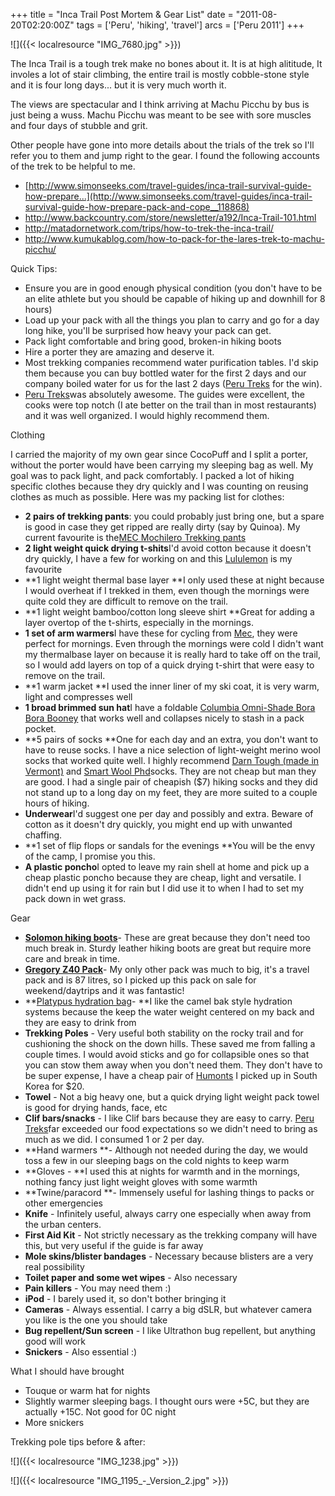 +++
title = "Inca Trail Post Mortem & Gear List"
date = "2011-08-20T02:20:00Z"
tags = ['Peru', 'hiking', 'travel']
arcs = ['Peru 2011']
+++

![]({{< localresource "IMG_7680.jpg" >}})


The Inca Trail is a tough trek make no bones about it. It is at high
alititude, It involes a lot of stair climbing, the entire trail is mostly
cobble-stone style and it is four long days... but it is very much worth it. 

The views are spectacular and I think arriving at Machu Picchu by bus is just
being a wuss. Machu Picchu was meant to be see with sore muscles and four
days of stubble and grit.

Other people have gone into more details about the trials of the trek so I'll
refer you to them and jump right to the gear. I found the following accounts
of the trek to be helpful to me.

  * [http://www.simonseeks.com/travel-guides/inca-trail-survival-guide-how-prepare...](http://www.simonseeks.com/travel-guides/inca-trail-survival-guide-how-prepare-pack-and-cope__118868)
  * <http://www.backcountry.com/store/newsletter/a192/Inca-Trail-101.html>
  * <http://matadornetwork.com/trips/how-to-trek-the-inca-trail/>
  * <http://www.kumukablog.com/how-to-pack-for-the-lares-trek-to-machu-picchu/>

Quick Tips:

  * Ensure you are in good enough physical condition (you don't have to be an elite athlete but you should be capable of hiking up and downhill for 8 hours)
  * Load up your pack with all the things you plan to carry and go for a day long hike, you'll be surprised how heavy your pack can get.
  * Pack light comfortable and bring good, broken-in hiking boots
  * Hire a porter they are amazing and deserve it.
  * Most trekking companies recommend water purification tables. I'd skip them because you can buy bottled water for the first 2 days and our company boiled water for us for the last 2 days ([Peru Treks](http://www.perutreks.com/) for the win).
  * [Peru Treks](http://www.perutreks.com/)was absolutely awesome. The guides were excellent, the cooks were top notch (I ate better on the trail than in most restaurants) and it was well organized. I would highly recommend them.

Clothing

I carried the majority of my own gear since CocoPuff and I split a porter,
without the porter would have been carrying my sleeping bag as well. My goal
was to pack light, and pack comfortably. I packed a lot of hiking specific
clothes because they dry quickly and I was counting on reusing clothes as much
as possible. Here was my packing list for clothes:

  * **2 pairs of trekking pants**: you could probably just bring one, but a spare is good in case they get ripped are really dirty (say by Quinoa). My current favourite is the[MEC Mochilero Trekking pants](http://www.mec.ca/AST/ShopMEC/MensClothing/PantsTights/PRD~5019-926/mec-mochilero-pants-mens.jsp)
  * **2 light weight quick drying t-shits**I'd avoid cotton because it doesn't dry quickly, I have a few for working on and this [Lululemon](http://shop.lululemon.com/products/clothes-accessories/men-tops/Metal-Vent-Tech-SS-31466) is my favourite
  * **1 light weight thermal base layer **I only used these at night because I would overheat if I trekked in them, even though the mornings were quite cold they are difficult to remove on the trail.
  * **1 light weight bamboo/cotton long sleeve shirt **Great for adding a layer overtop of the t-shirts, especially in the mornings.
  * **1 set of arm warmers**I have these for cycling from [Mec](http://www.mec.ca/AST/ShopMEC/Cycling/MensClothing/PRD~5017-578/mec-calefaction-arm-warmers-unisex.jsp), they were perfect for mornings. Even through the mornings were cold I didn't want my thermalbase layer on because it is really hard to take off on the trail, so I would add layers on top of a quick drying t-shirt that were easy to remove on the trail.
  * **1 warm jacket **I used the inner liner of my ski coat, it is very warm, light and compresses well
  * **1 broad brimmed sun hat**I have a foldable [Columbia Omni-Shade Bora Bora Booney](http://www.columbia.com/Omni-Shade%E2%84%A2-Bora-Bora%E2%84%A2-Booney/CU9745,default,pd.html) that works well and collapses nicely to stash in a pack pocket.
  * **5 pairs of socks **One for each day and an extra, you don't want to have to reuse socks. I have a nice selection of light-weight merino wool socks that worked quite well. I highly recommend [Darn Tough (made in Vermont)](http://darntough.com/ski-ride-1408.html) and [Smart Wool Phd](http://www.mec.ca/AST/ShopMEC/MensClothing/Socks/LightWeightSocks/PRD~5020-355/smartwool-phd-outdoor-medium-crew-socks-mens.jsp)socks. They are not cheap but man they are good. I had a single pair of cheapish ($7) hiking socks and they did not stand up to a long day on my feet, they are more suited to a couple hours of hiking.
  * **Underwear**I'd suggest one per day and possibly and extra. Beware of cotton as it doesn't dry quickly, you might end up with unwanted chaffing.
  * **1 set of flip flops or sandals for the evenings **You will be the envy of the camp, I promise you this.
  * **A plastic poncho**I opted to leave my rain shell at home and pick up a cheap plastic poncho because they are cheap, light and versatile. I didn't end up using it for rain but I did use it to when I had to set my pack down in wet grass.



Gear

  * **[Solomon hiking boots](http://www.salomon.com/us/product/quest-4d-gtx.html)**\- These are great because they don't need too much break in. Sturdy leather hiking boots are great but require more care and break in time.
  * **[Gregory Z40 Pack](http://www.gregorypacks.com/products/mens/technical/254/z-40)**\- My only other pack was much to big, it's a travel pack and is 87 litres, so I picked up this pack on sale for weekend/daytrips and it was fantastic!
  * **[Platypus hydration bag](http://www.mec.ca/AST/ShopMEC/Packs/HydrationPacks/BottlesAccessories/PRD~5015-811/5015-811.jsp?bmLocale=en)\- **I like the camel bak style hydration systems because the keep the water weight centered on my back and they are easy to drink from
  * **Trekking Poles** \- Very useful both stability on the rocky trail and for cushioning the shock on the down hills. These saved me from falling a couple times. I would avoid sticks and go for collapsible ones so that you can stow them away when you don't need them. They don't have to be super expense, I have a cheap pair of [Humonts](http://webcache.googleusercontent.com/search?q=cache:XlsBIYr6DzsJ:english.gmarket.co.kr/challenge/neo_goods/goods.asp%3Fgoodscode%3D178556929+humont+%22msl+505%22&cd=3&hl=en&ct=clnk&gl=ca&lr=lang_en&source=www.google.ca) I picked up in South Korea for $20.
  * **Towel** \- Not a big heavy one, but a quick drying light weight pack towel is good for drying hands, face, etc
  * **Clif bars/snacks** \- I like Clif bars because they are easy to carry. [Peru Treks](http://www.perutreks.com/)far exceeded our food expectations so we didn't need to bring as much as we did. I consumed 1 or 2 per day.
  * **Hand warmers **\- Although not needed during the day, we would toss a few in our sleeping bags on the cold nights to keep warm
  * **Gloves - **I used this at nights for warmth and in the mornings, nothing fancy just light weight gloves with some warmth
  * **Twine/paracord **\- Immensely useful for lashing things to packs or other emergencies
  * **Knife** \- Infinitely useful, always carry one especially when away from the urban centers.
  * **First Aid Kit** \- Not strictly necessary as the trekking company will have this, but very useful if the guide is far away
  * **Mole skins/blister bandages** \- Necessary because blisters are a very real possibility
  * **Toilet paper and some wet wipes** \- Also necessary
  * **Pain killers** \- You may need them :)
  * **iPod** \- I barely used it, so don't bother bringing it
  * **Cameras** \- Always essential. I carry a big dSLR, but whatever camera you like is the one you should take
  * **Bug repellent/Sun screen** \- I like Ultrathon bug repellent, but anything good will work
  * **Snickers** \- Also essential :)

What I should have brought

  * Touque or warm hat for nights
  * Slightly warmer sleeping bags. I thought ours were +5C, but they are actually +15C. Not good for 0C night
  * More snickers



Trekking pole tips before &amp; after:

![]({{< localresource "IMG_1238.jpg" >}})

![]({{< localresource "IMG_1195_-_Version_2.jpg" >}})


